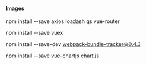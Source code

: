 #### Images

npm install --save axios loadash qs vue-router

npm install --save vuex

npm install --save-dev webpack-bundle-tracker@0.4.3    

npm install --save vue-chartjs chart.js  